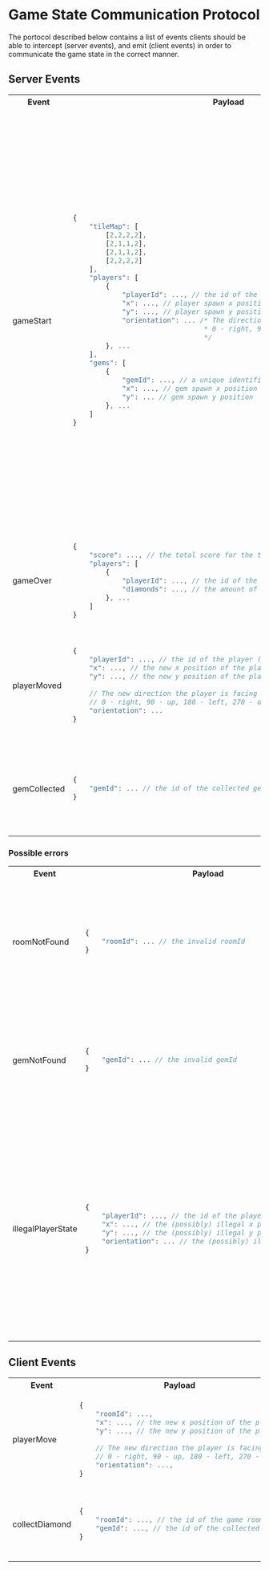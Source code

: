 # Game State Communication Protocol

The portocol described below contains a list of events clients should be able
to intercept (server events), and emit (client events) in order to communicate
the game state in the correct manner.

## Server Events
<table>
    <tr>
        <th>Event</th>
        <th>Payload</th>
        <th>Descriotion</th>
    </tr>
    <tr>
        <td>gameStart</td>
<td>
<p>

```javascript
{
    "tileMap": [
        [2,2,2,2],
        [2,1,1,2],
        [2,1,1,2],
        [2,2,2,2]
    ],
    "players": [
        {
            "playerId": ..., // the id of the player (sockedid, perhaps)
            "x": ..., // player spawn x position
            "y": ..., // player spawn y position
            "orientation": ... /* The direction the player is facing
                                * 0 - right, 90 - up, 180 - left, 270 - down
                                */
        }, ...
    ],
    "gems": [
        {
            "gemId": ..., // a unique identifier for a gem
            "x": ..., // gem spawn x position
            "y": ... // gem spawn y position
        }, ...
    ]
}
```
</p>
</td>
        <td>
            With this event the server indicates the beginning of a new game.
            <br>The <i>map</i> is represented by a matrix of integers, where
            '1' represents an empty spot, and '2' represents a wall.<br>
            <i>Players</i> are sent as an array of player objects, containing
            the spawn coordinates and facing directions of each player.<br>
            Lastly, <i>gems</i> are in the format of an array of gem objects,
            containing the spawn coordinates of each gem.
        </td>
    </tr>
    <tr>
        <td>gameOver</td>
<td>
<p>

```javascript
{
    "score": ..., // the total score for the team
    "players": [
        {   
            "playerId": ..., // the id of the player (sockedid, perhaps)
            "diamonds": ..., // the amount of diamonds collected by a player
        }, ...
    ]
}
```
</p>
</td>
        <td>
            With this event the server indicates the  end of a new game.
        </td>
    </tr>
    <tr>
        <td>playerMoved</td>
<td>
<p>

```javascript
{
    "playerId": ..., // the id of the player (sockedid, perhaps)
    "x": ..., // the new x position of the player
    "y": ..., // the new y position of the player
    
    // The new direction the player is facing
    // 0 - right, 90 - up, 180 - left, 270 - down
    "orientation": ...
}
```
</p>
</td>
        <td>
            With this event the server informs all clients in a game room that
            a player position has been changed.
        </td>
    </tr>
    <tr>
        <td>gemCollected</td>
<td>
<p>

```javascript
{
    "gemId": ... // the id of the collected gem
}
```
</p>
</td>
        <td>
            With this event the server informs all clients in a game room that
            a gem has been collected.
        </td>
    </tr>
</table>

### Possible errors
<table>
    <tr>
        <th>Event</th>
        <th>Payload</th>
        <th>Description</th>
    </tr>
    <tr>
        <td>roomNotFound</td>
<td>
<p>

```javascript
{
    "roomId": ... // the invalid roomId
}
```
</p>
</td>
        <td>
            With this response the server indicates that there is no room with the
            specified roomId of a previous client message.
        </td>
    </tr>
    <tr>
        <td>gemNotFound</td>
<td>
<p>

```javascript
{
    "gemId": ... // the invalid gemId
}
```
</p>
</td>
        <td>
            This response indicates that there is no gem with the specified gemId
            of a previous client message.
        </td>
    </tr>
    <tr>
        <td>illegalPlayerState</td>
<td>
<p>

```javascript
{
    "playerId": ..., // the id of the player
    "x": ..., // the (possibly) illegal x position
    "y": ..., // the (possibly) illegal y position
    "orientation": ... // the (possibly) illegal orientation
}
```
</p>
</td>
        <td>
            This response indicates that a previous message tried to modify the
            state of the player (position, orientation) in an illegal state,
            e.g. outside of the map boundires, and/or orientation facing 
            south-west.
        </td>
    </tr>
</table>

## Client Events
<table>
    <tr>
        <th>Event</th>
        <th>Payload</th>
        <th>Description</th>
    </tr>
    <tr>
        <td>playerMove</td>
<td>
<p>

```javascript
{
    "roomId": ...,
    "x": ..., // the new x position of the player
    "y": ..., // the new y position of the player
    
    // The new direction the player is facing
    // 0 - right, 90 - up, 180 - left, 270 - down
    "orientation": ..., 
}
```
</p>
</td>
        <td>
            With this event the client indicates that a player has moved to a
            different tile.
        </td>
    </tr>
    <tr>
        <td>collectDiamond</td>
<td>
<p>

```javascript
{
    "roomId": ..., // the id of the game room
    "gemId": ..., // the id of the collected gem
}
```
</p>
</td>
        <td>
            With this event the client indicates that a gem has been collected.
        </td>
    </tr>
</table>
